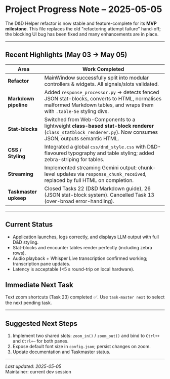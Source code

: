 # Project Progress Note – 2025-05-05 

The D&D Helper refactor is now stable and feature-complete for its **MVP milestone**. This file replaces the old "refactoring attempt failure" hand-off; the blocking UI bug has been fixed and many enhancements are in place.

---

## Recent Highlights (May 03 → May 05)

| Area | Work Completed |
|------|----------------|
| **Refactor** | MainWindow successfully split into modular controllers & widgets. All signals/slots validated. |
| **Markdown pipeline** | Added `response_processor.py` → detects fenced JSON stat-blocks, converts to HTML, normalises malformed Markdown tables, and wraps them with `.table-5e` styling divs. |
| **Stat-blocks** | Switched from Web-Components to a lightweight **class-based stat-block renderer** (`class_statblock_renderer.py`). Now consumes JSON, outputs semantic HTML. |
| **CSS / Styling** | Integrated a global `css/dnd_style.css` with D&D-flavoured typography and table styling; added zebra-striping for tables. |
| **Streaming** | Implemented streaming Gemini output: chunk-level updates via `response_chunk_received`, replaced by full HTML on completion. |
| **Taskmaster upkeep** | Closed Tasks 22 (D&D Markdown guide), 26 (JSON stat-block system). Cancelled Task 13 (over-broad error-handling). |

---

## Current Status

* Application launches, logs correctly, and displays LLM output with full D&D styling.
* Stat-blocks and encounter tables render perfectly (including zebra rows).
* Audio playback + Whisper Live transcription confirmed working; transcription pane updates.
* Latency is acceptable (<5 s round-trip on local hardware).

## Immediate Next Task

Text zoom shortcuts (Task 23) completed ✅. Use `task-master next` to select the next pending task.

---

## Suggested Next Steps

1. Implement two shared slots: `zoom_in()` / `zoom_out()` and bind to `Ctrl++` and `Ctrl+–` for both panes.
2. Expose default font size in `config.json`; persist changes on zoom.
3. Update documentation and Taskmaster status.

---

_Last updated: 2025-05-05_  
Maintainer: current dev session 